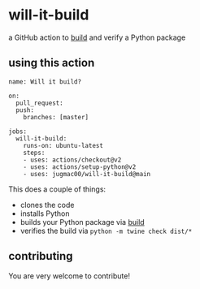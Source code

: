 # will-it-build

a GitHub action to [build](https://pypi.org/project/build/) and verify a Python package

## using this action

```
name: Will it build?

on:
  pull_request:
  push:
    branches: [master]

jobs:
  will-it-build:
    runs-on: ubuntu-latest
    steps:
    - uses: actions/checkout@v2
    - uses: actions/setup-python@v2
    - uses: jugmac00/will-it-build@main
```

This does a couple of things:
- clones the code
- installs Python
- builds your Python package via [build](https://pypi.org/project/build/)
- verifies the build via `python -m twine check dist/*`

## contributing

You are very welcome to contribute!
